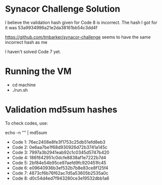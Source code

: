 # Synacor Challenge Solution

I believe the validation hash given for Code 8 is incorrect. The hash I got for it was 53a9934996a21e2da38161bb54c3dd4f

https://github.com/tmbarker/synacor-challenge seems to have the same incorrect hash as me

I haven't solved Code 7 yet.

# Running the VM
- cd machine
- ./run.sh

# Validation md5sum hashes
To check codes, use:

echo -n "<code-here>" | md5sum

- Code 1: 76ec2408e8fe3f1753c25db51efd8eb3
- Code 2: 0e6aa7be1f68d930926d72b3741a145c
- Code 3: 7997a3b2941eab92c1c0345d5747b420
- Code 4: 186f842951c0dcfe8838af1e7222b7d4
- Code 5: 2bf84e54b95ce97aefd9fc920451fc45
- Code 6: e09640936b3ef532b7b8e83ce8f125f4
- Code 7: 4873cf6b76f62ac7d5a53605b2535a0c
- Code 8: d0c54d4ed7f943280ce3e19532dbb1a6
